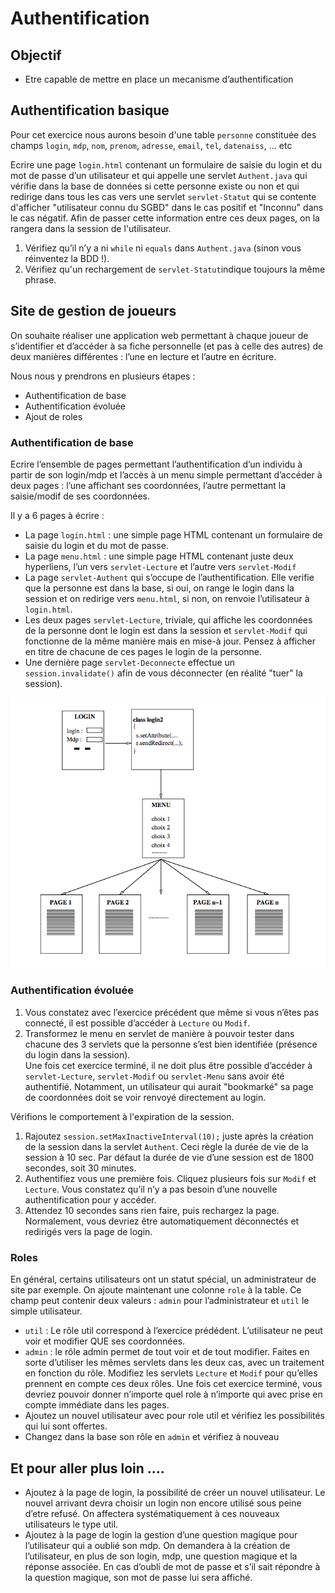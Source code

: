 # Authentification

## Objectif

* Etre capable de mettre en place un mecanisme d’authentification


## Authentification basique

Pour cet exercice nous aurons besoin d'une table `personne` constituée des champs `login`, `mdp`, `nom`, `prenom`, `adresse`, `email`, `tel`, `datenaiss`, ... etc

Ecrire une page `login.html` contenant un formulaire de saisie du login et du mot de passe d’un utilisateur et qui appelle
une servlet `Authent.java` qui vérifie dans la base de données si cette personne existe ou non et qui redirige dans tous les cas vers une servlet  `servlet-Statut` qui se contente d'afficher "utilisateur connu du
SGBD" dans le cas positif et "Inconnu" dans le cas négatif. Afin de passer cette information entre ces deux pages, on la rangera dans la session de l'utilisateur.
1. Vérifiez qu’il n’y a ni `while` ni `equals` dans `Authent.java` (sinon vous réinventez la BDD !).
2. Vérifiez qu'un rechargement de `servlet-Statut`indique toujours la même phrase.

## Site de gestion de joueurs
On souhaite réaliser une application web permettant à chaque joueur de s’identifier et d’accéder à sa fiche personnelle (et pas à celle des autres) de deux manières différentes : l’une en lecture et l’autre en écriture. 

Nous nous y prendrons en plusieurs étapes :
* Authentification de base
* Authentification évoluée
* Ajout de roles

### Authentification de base

Ecrire l’ensemble de pages permettant l’authentification d’un individu à partir de son login/mdp et l’accès à un menu simple permettant d’accéder à deux pages : l’une affichant ses coordonnées, l’autre permettant la saisie/modif de ses coordonnées. 

Il y a 6 pages à écrire :
* La page `login.html` : une simple page HTML contenant un formulaire de saisie du login et du mot de passe.
* La page `menu.html` : une simple page HTML contenant juste deux hyperliens, l’un vers `servlet-Lecture` et l’autre
vers `servlet-Modif`
* La page `servlet-Authent` qui s’occupe de l’authentification. Elle verifie que la personne est dans la base, si oui, on
range le login dans la session et on redirige vers `menu.html`, si non, on renvoie l’utilisateur à `login.html`.
* Les deux pages `servlet-Lecture`, triviale, qui affiche les coordonnées de la personne dont le login est dans la session
et `servlet-Modif` qui fonctionne de la même manière mais en mise-à jour. Pensez à afficher en titre de chacune de ces
pages le login de la personne.
* Une dernière page `servlet-Deconnecte` effectue un `session.invalidate()` afin de vous déconnecter (en réalité "tuer" la session).

![PlanSite](img/PlanSite.png)

### Authentification évoluée
1. Vous constatez avec l’exercice précédent que même si vous n’êtes pas connecté, il est possible d’accéder à `Lecture` ou
`Modif`.
2. Transformez le menu en servlet de manière à pouvoir tester dans chacune des 3 servlets que la personne s’est bien identifiée (présence du login dans la session).  
Une fois cet exercice terminé, il ne doit plus être possible d’accéder à `servlet-Lecture`, `servlet-Modif` ou `servlet-Menu` sans avoir été authentifié. Notamment, un utilisateur qui aurait "bookmarké" sa page de coordonnées doit se voir renvoyé
directement au login.

Vérifions le comportement à l'expiration de la session.
1. Rajoutez `session.setMaxInactiveInterval(10);` juste après la création de la session dans la servlet `Authent`.
Ceci règle la durée de vie de la session à 10 sec. Par défaut la durée de vie d’une session est de 1800 secondes, soit 30 minutes.
2. Authentifiez vous une première fois. Cliquez plusieurs fois sur `Modif` et `Lecture`. Vous constatez qu’il n’y a pas besoin d’une nouvelle authentification pour y accéder.
3. Attendez 10 secondes sans rien faire, puis rechargez la page. Normalement, vous devriez être automatiquement déconnectés et redirigés vers la page de login.

### Roles
En général, certains utilisateurs ont un statut spécial, un administrateur de site par exemple.
On ajoute maintenant une colonne `role` à la table. Ce champ peut contenir deux valeurs : `admin` pour l’administrateur et `util` le simple utilisateur.
* `util` : Le rôle util correspond à l’exercice prédédent. L’utilisateur ne peut voir et modifier QUE ses coordonnées.
* `admin` : le rôle admin permet de tout voir et de tout modifier. Faites en sorte d’utiliser les mêmes servlets dans les deux cas, avec un traitement en fonction du rôle.
Modifiez les servlets `Lecture` et `Modif` pour qu’elles prennent en compte ces deux rôles.
Une fois cet exercice terminé, vous devriez pouvoir donner n’importe quel role à n’importe qui avec prise en compte immédiate dans les pages.
* Ajoutez un nouvel utilisateur avec pour role util et vérifiez les possibilités qui lui sont offertes.
* Changez dans la base son rôle en `admin` et vérifiez à nouveau

## Et pour aller plus loin ....

* Ajoutez à la page de login, la possibilité de créer un nouvel utilisateur. Le nouvel arrivant devra choisir un login non encore utilisé sous peine d’etre refusé. On affectera systématiquement à ces nouveaux utilisateurs le type util.
* Ajoutez à la page de login la gestion d’une question magique pour l’utilisateur qui a oublié son mdp. On demandera à la création de l’utilisateur, en plus de son login, mdp, une question magique et la réponse associée. En cas d’oubli de mot de passe et s’il sait répondre à la question magique, son mot de passe lui sera affiché.
